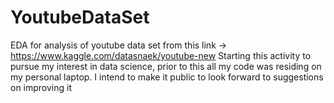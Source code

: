 # YoutubeDataSet
EDA for analysis of youtube data set from this link -> https://www.kaggle.com/datasnaek/youtube-new
Starting this activity to pursue my interest in data science, prior to this all my code was residing on my personal laptop. I intend to make it public to look forward to suggestions on improving it
